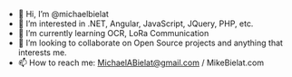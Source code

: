 - 👋 Hi, I’m @michaelbielat
- 👀 I’m interested in .NET, Angular, JavaScript, JQuery, PHP, etc.
- 🌱 I’m currently learning OCR, LoRa Communication
- 💞️ I’m looking to collaborate on Open Source projects and anything that interests me.
- 📫 How to reach me: MichaelABielat@gmail.com / MikeBielat.com

<!---
michaelbielat/michaelbielat is a ✨ special ✨ repository because its `README.md` (this file) appears on your GitHub profile.
You can click the Preview link to take a look at your changes.
--->

